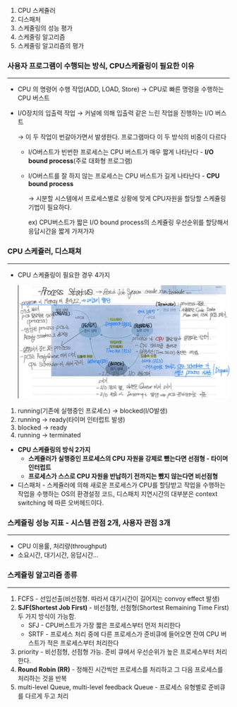 1. CPU 스케쥴러
2. 디스패처
3. 스케줄링의 성능 평가
4. 스케줄링 알고리즘
5. 스케줄링 알고리즘의 평가

### 사용자 프로그램이 수행되는 방식, CPU스케쥴링이 필요한 이유

---

- CPU 의 명령어 수행 작업(ADD, LOAD, Store) → CPU로 빠른 명령을 수행하는 CPU 버스트
- I/O장치의 입출력 작업 → 커널에 의해 입출력 같은 느린 작업을 진행하는 I/O 버스트
    
    → 이 두 작업이 번갈아가면서 발생한다. 프로그램마다 이 두 방식의 비중이 다르다
    
    - I/O버스트가 빈번한 프로세스는 CPU 버스트가 매우 짧게 나타난다 - **I/O bound process**(주로 대화형 프로그램)
    - I/O버스트를 잘 하지 않는 프로세스는 CPU 버스트가 길게 나타난다 - **CPU bound process**
        
        → 시분할 시스템에서 프로세스별로 상황에 맞게 CPU자원을 할당할 스케쥴링 기법이 필요하다.  
        
        ex) CPU버스트가 짧은 I/O bound process의 스케쥴링 우선순위를 할당해서 응답시간을 짧게 가져가자
        
    

### CPU 스케쥴러, 디스패쳐

---

- CPU 스케쥴링이 필요한 경우 4가지
    
    ![Screen Shot 2022-09-10 at 11.44.59 AM.png](/image/process_status.png)
    
1. running(기존에 실행중인 프로세스) → blocked(I/O발생)
2. running → ready(타이머 인터럽트 발생)
3. blocked → ready
4. running → terminated
- **CPU 스케쥴링의 방식 2가지**
    - **스케쥴러가 실행중인 프로세스의 CPU 자원을 강제로 뺐는다면 선점형 - 타이머 인터럽트**
    - **프로세스가 스스로 CPU 자원을 반납하기 전까지는 뺐지 않는다면 비선점형**
- 디스패처 - 스케쥴러에 의해 새로운 프로세스가 CPU를 할당받고 작업을 수행하는 작업을 수행하는 OS의 환경설정 코드, 디스패치 지연시간의 대부분은 context switching 에 따른 오버헤드이다.

### 스케쥴링 성능 지표 - 시스템 관점 2개, 사용자 관점 3개

---

- CPU 이용률, 처리량(throughput)
- 소요시간, 대기시간, 응답시간…

### 스케쥴링 알고리즘 종류

---

1. FCFS - 선입선출(비선점형. 따라서 대기시간이 길어지는 convoy effect 발생)
2. **SJF(Shortest Job First)** - 비선점형, 선점형(Shortest Remaining Time First) 두 가지 방식이 가능함.
    - SFJ - CPU버스트가 가장 짧은 프로세스부터 먼저 처리한다
    - SRTF - 프로세스 처리 중에 다른 프로세스가 준비큐에 들어오면 잔여 CPU 버스트가 적은 프로세스부터 처리한다
3. priority - 비선점형, 선점형 가능. 준비 큐에서 우선순위가 높은 프로세스부터 처리한다. 
4. **Round Robin (RR)** - 정해진 시간씩만 프로세스를 처리하고 그 다음 프로세스를 처리하는 것을 반복
5. multi-level Queue, multi-level feedback Queue - 프로세스 유형별로 준비큐를 다르게 두고 처리